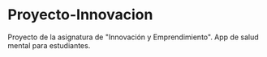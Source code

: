 # Proyecto-Innovacion
Proyecto de la asignatura de "Innovación y Emprendimiento". App de salud mental para estudiantes. 
